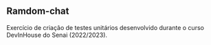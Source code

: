 <h2>Ramdom-chat</h2>
<p>Exercício de criação de testes unitários desenvolvido durante o curso DevInHouse do Senai (2022/2023).</p>